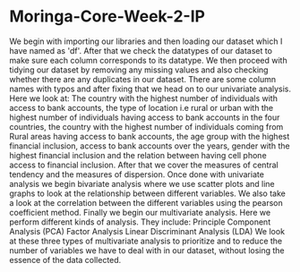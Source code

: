 # Moringa-Core-Week-2-IP
We begin with importing our libraries and then loading our dataset which I have named as 'df'.
After that we check the datatypes of our dataset to make sure each column corresponds to its datatype.
We  then proceed with tidying our dataset by removing any missing values and also checking whether there are any duplicates in our dataset.
There are some column names with typos and after fixing that we head on to our univariate analysis.
Here we look at:
   The country with the highest number of individuals with access to bank accounts,
   the type of location i.e rural or urban with the highest number of individuals having access to bank accounts in the four countries,
   the country with the highest number of individuals coming from Rural areas having access to bank accounts,
   the age group with the highest financial inclusion,
   access to bank accounts over the years,
   gender with the highest financial inclusion and
   the relation between having cell phone access to financial inclusion.
After that we cover the measures of central tendency and the measures of dispersion.
Once done with univariate analysis we begin bivariate analysis where we use scatter plots and line graphs to look at the relationship between different variables.
We also take a look at the correlation between the different variables using the pearson coefficient method.
Finally we begin our multivariate analysis. Here we perform different kinds of analysis.
They include:
   Principle Component Analysis (PCA)
   Factor Analysis
   Linear Discriminant Analysis (LDA)
We look at these three types of multivariate analysis to prioritize and to reduce the number of variables we have to deal with in our dataset, without losing the essence of the data collected.
